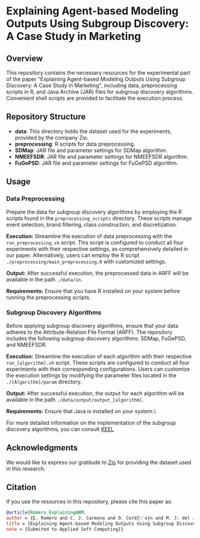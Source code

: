 
# Explaining Agent-based Modeling Outputs Using Subgroup Discovery: A Case Study in Marketing

## Overview

This repository contains the necessary resources for the experimental part of the paper "Explaining Agent-based Modeling Outputs Using Subgroup Discovery: A Case Study in Marketing", including data, preprocessing scripts in R, and Java Archive (JAR) files for subgroup discovery algorithms. Convenient shell scripts are provided to facilitate the execution process.

## Repository Structure

-   **data**: This directory holds the dataset used for the experiments, provided by the company Zio.
-   **preprocessing**: R scripts for data preprocessing.
-   **SDMap**: JAR file and parameter settings for SDMap algorithm.
-   **NMEEFSDR**: JAR file and parameter settings for NMEEFSDR algorithm.
-   **FuGePSD**: JAR file and parameter settings for FuGePSD algorithm.

## Usage

### Data Preprocessing

Prepare the data for subgroup discovery algorithms by employing the R scripts found in the `preprocessing_scripts` directory. These scripts manage event selection, brand filtering, class construction, and discretization.

**Execution:** Streamline the execution of data preprocessing with the `run_preprocessing.sh` script. This script is configured to conduct all four experiments with their respective settings, as comprehensively detailed in our paper. Alternatively, users can employ the R script `./preprocessing/main_preprocessing.R` with customized settings.

**Output:** After successful execution, the preprocessed data in ARFF will be available in the path `./data/in`.

**Requirements:** Ensure that you have R installed on your system before running the preprocessing scripts.

### Subgroup Discovery Algorithms

Before applying subgroup discovery algorithms, ensure that your data adheres to the Attribute-Relation File Format (ARFF). The repository includes the following subgroup discovery algorithms: SDMap, FuGePSD, and NMEEFSDR.

**Execution:** Streamline the execution of each algorithm with their respective `run_[algorithm].sh` script. These scripts are configured to conduct all four experiments with their corresponding configurations. Users can customize the execution settings by modifying the parameter files located in the `./[Algorithm]/param` directory.

**Output:** After successful execution, the output for each algorithm will be available in the path `./data/output/output_[algorithm]`.

**Requirements:** Ensure that Java is installed on your system.\

For more detailed information on the implementation of the subgroup discovery algorithms, you can consult [KEEL](http://www.keel.es)

## Acknowledgments

We would like to express our gratitude to [Zio](https://www.zio-analytics.com/) for providing the dataset used in this research.

## Citation

If you use the resources in this repository, please cite this paper as:

``` bibtex
@article{Romero_ExplainingABM,
author = {E. Romero and C. J. Carmona and O. Cord{\'o}n and M. J. del Jesus and S. Damas and  M. Chica},
title = {Explaining Agent-based Modeling Outputs Using Subgroup Discovery: A Case Study in Marketing},
note = {Submited to Applied Soft Computing}}
```
